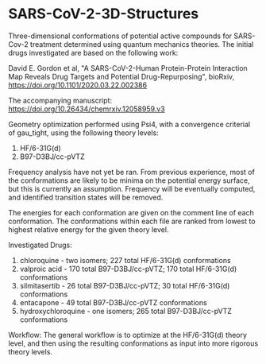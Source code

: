 # SARS-CoV-2-3D-Structures
Three-dimensional conformations of potential active compounds for SARS-Cov-2 treatment determined using quantum mechanics theories. The initial drugs investigated are based on the following work:

David E. Gordon et al, "A SARS-CoV-2-Human Protein-Protein Interaction Map Reveals Drug Targets and Potential Drug-Repurposing", bioRxiv, https://doi.org/10.1101/2020.03.22.002386

The accompanying manuscript: https://doi.org/10.26434/chemrxiv.12058959.v3

Geometry optimization performed using Psi4, with a convergence criterial of gau_tight, using the following theory levels:
1. HF/6-31G(d)
2. B97-D3BJ/cc-pVTZ

Frequency analysis have not yet be ran. From previous experience, most of the conformations are likely to be minima on the potential energy surface, but this is currently an assumption. Frequency will be eventually computed, and identified transition states will be removed.

The energies for each conformation are given on the comment line of each conformation. The conformations within each file are ranked from lowest to highest relative energy for the given theory level.

Investigated Drugs:
1. chloroquine - two isomers; 227 total HF/6-31G(d) conformations
2. valproic acid - 170 total B97-D3BJ/cc-pVTZ; 170 total HF/6-31G(d) conformations
3. silmitasertib - 26 total B97-D3BJ/cc-pVTZ; 30 total HF/6-31G(d) conformations
4. entacapone - 49 total B97-D3BJ/cc-pVTZ conformations
5. hydroxychloroquine - one isomers; 265 total B97-D3BJ/cc-pVTZ conformations

Workflow:
The general workflow is to optimize at the HF/6-31G(d) theory level, and then using the resulting conformations as input into more rigorous theory levels.
